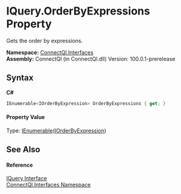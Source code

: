 # IQuery.OrderByExpressions Property 
 

Gets the order by expressions.

**Namespace:**&nbsp;<a href="N_ConnectQl_Interfaces">ConnectQl.Interfaces</a><br />**Assembly:**&nbsp;ConnectQl (in ConnectQl.dll) Version: 100.0.1-prerelease

## Syntax

**C#**<br />
``` C#
IEnumerable<IOrderByExpression> OrderByExpressions { get; }
```


#### Property Value
Type: <a href="http://msdn2.microsoft.com/en-us/library/9eekhta0" target="_blank">IEnumerable</a>(<a href="T_ConnectQl_Interfaces_IOrderByExpression">IOrderByExpression</a>)

## See Also


#### Reference
<a href="T_ConnectQl_Interfaces_IQuery">IQuery Interface</a><br /><a href="N_ConnectQl_Interfaces">ConnectQl.Interfaces Namespace</a><br />